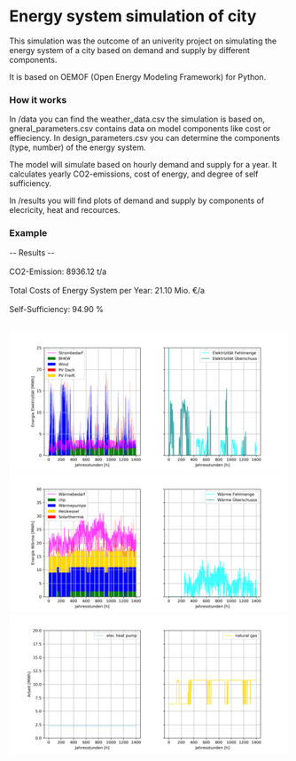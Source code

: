 # Energy system simulation of city

This simulation was the outcome of an univerity project on simulating the energy system of a city 
based on demand and supply by different components.

It is based on OEMOF (Open Energy Modeling Framework) for Python.

### How it works
In /data you can find the weather_data.csv the simulation is based on, gneral_parameters.csv
contains data on model components like cost or effieciency. In design_parameters.csv you can 
determine the components (type, number) of the energy system.

The model will simulate based on hourly demand and supply for a year. It calculates yearly 
CO2-emissions, cost of energy, and degree of self sufficiency.

In /results you will find plots of demand and supply by components of elecricity, heat and recources.

### Example

-- Results -- <br/><br/>
CO2-Emission: 8936.12 t/a <br/><br/>
Total Costs of Energy System per Year: 21.10 Mio. €/a <br/><br/>
Self-Sufficiency: 94.90 % <br/><br/>

![Plot1](results/detailed_analysis_elec.png)
![Plot2](results/detailed_analysis_heat.png)
![Plot3](results/detailed_analysis_ressources.png)
